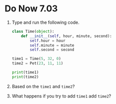 # Do Now 7.03

1. Type and run the following code. 
    ```python
    class Time(object): 
	    def __init__(self, hour, minute, second): 
		    self.hour = hour
		    self.minute = minute
		    self.second = second

    time1 = Time(5, 32, 0)
    time2 = Pet(23, 11, 11)

    print(time1)
    print(time2)
    ```

2. Based on the  `time1` and `time2`? 

3. What happens if you try to add `time1` add `time2`? 